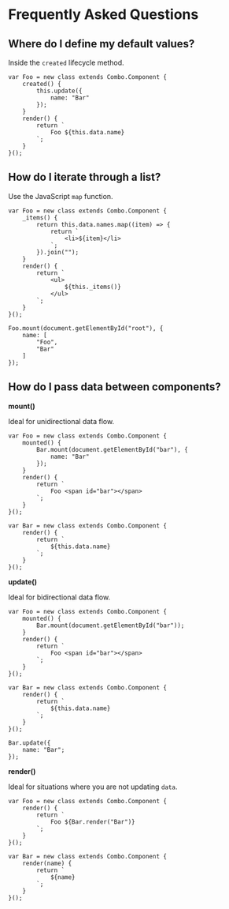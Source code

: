 # Frequently Asked Questions

## Where do I define my default values?

Inside the `created` lifecycle method.

	var Foo = new class extends Combo.Component {
		created() {
			this.update({
				name: "Bar"
			});
		}
		render() {
			return `
				Foo ${this.data.name}
			`;
		}
	}();

## How do I iterate through a list?

Use the JavaScript `map` function.

	var Foo = new class extends Combo.Component {
        _items() {
            return this.data.names.map((item) => {
                return `
                    <li>${item}</li>
                `;
            }).join("");
        }
		render() {
			return `
                <ul>
                    ${this._items()}
                </ul>
			`;
		}
	}();

    Foo.mount(document.getElementById("root"), {
        name: [
            "Foo",
            "Bar"
        ]
    });

## How do I pass data between components?

**mount()**

Ideal for unidirectional data flow.

	var Foo = new class extends Combo.Component {
		mounted() {
			Bar.mount(document.getElementById("bar"), {
				name: "Bar"
			});
		}
		render() {
			return `
				Foo <span id="bar"></span>
			`;
		}
	}();

	var Bar = new class extends Combo.Component {
		render() {
			return `
				${this.data.name}
			`;
		}
	}();

**update()**

Ideal for bidirectional data flow.

	var Foo = new class extends Combo.Component {
		mounted() {
			Bar.mount(document.getElementById("bar"));
		}
		render() {
			return `
				Foo <span id="bar"></span>
			`;
		}
	}();

	var Bar = new class extends Combo.Component {
		render() {
			return `
				${this.data.name}
			`;
		}
	}();

	Bar.update({
		name: "Bar";
	});

**render()**

Ideal for situations where you are not updating `data`.

    var Foo = new class extends Combo.Component {
        render() {
            return `
                Foo ${Bar.render("Bar")}
            `;
        }
    }();

    var Bar = new class extends Combo.Component {
        render(name) {
            return `
                ${name}
            `;
        }
    }();
